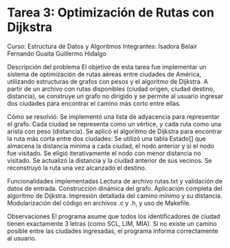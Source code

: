 # Tarea 3: Optimización de Rutas con Dijkstra
Curso: Estructura de Datos y Algoritmos
Integrantes:
Isadora Belair
Fernando Guaita
Guillermo Hidalgo

Descripción del problema
El objetivo de esta tarea fue implementar un sistema de optimización de rutas aéreas entre ciudades de América, utilizando estructuras de grafos con pesos y el algoritmo de Dijkstra.
A partir de un archivo con rutas disponibles (ciudad origen, ciudad destino, distancia), se construye un grafo no dirigido y se permite al usuario ingresar dos ciudades para encontrar el camino más corto entre ellas.

Cómo se resolvió:
Se implementó una lista de adyacencia para representar el grafo.
Cada ciudad se representa como un vértice, y cada ruta como una arista con peso (distancia).
Se aplicó el algoritmo de Dijkstra para encontrar la ruta más corta entre dos ciudades:
Se utilizó una tabla Estado[] que almacena la distancia mínima a cada ciudad, el nodo anterior y si el nodo fue visitado.
Se eligió iterativamente el nodo con menor distancia no visitado.
Se actualizó la distancia y la ciudad anterior de sus vecinos.
Se reconstruyó la ruta una vez alcanzado el destino.

Funcionalidades implementadas
Lectura de archivo rutas.txt y validación de datos de entrada.
Construcción dinámica del grafo.
Aplicación completa del algoritmo de Dijkstra.
Impresión detallada del camino mínimo y su distancia.
Modularización del código en archivos .c y .h, y uso de Makefile.


Observaciones
El programa asume que todos los identificadores de ciudad tienen exactamente 3 letras (como SCL, LIM, MIA).
Si no existe un camino posible entre las ciudades ingresadas, el programa informa correctamente al usuario.

